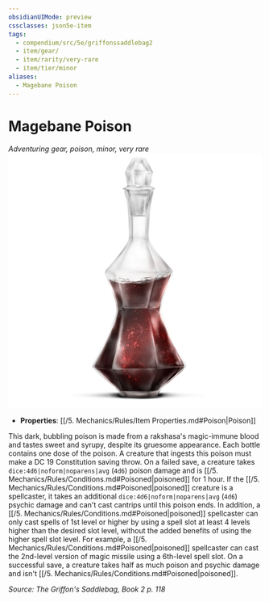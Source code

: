 ```yaml
---
obsidianUIMode: preview
cssclasses: json5e-item
tags:
  - compendium/src/5e/griffonssaddlebag2
  - item/gear/
  - item/rarity/very-rare
  - item/tier/minor
aliases:
  - Magebane Poison
---
```

# Magebane Poison
*Adventuring gear, poison, minor, very rare*  
![](https://raw.githubusercontent.com/TheGiddyLimit/homebrew-img/main/img/GriffonsSaddlebag2/Items/Magebane-Poison.webp#right)  

- **Properties**: [[/5. Mechanics/Rules/Item Properties.md#Poison\|Poison]]

This dark, bubbling poison is made from a rakshasa's magic-immune blood and tastes sweet and syrupy, despite its gruesome appearance. Each bottle contains one dose of the poison. A creature that ingests this poison must make a DC 19 Constitution saving throw. On a failed save, a creature takes `dice:4d6|noform|noparens|avg` (`4d6`) poison damage and is [[/5. Mechanics/Rules/Conditions.md#Poisoned\|poisoned]] for 1 hour. If the [[/5. Mechanics/Rules/Conditions.md#Poisoned\|poisoned]] creature is a spellcaster, it takes an additional `dice:4d6|noform|noparens|avg` (`4d6`) psychic damage and can't cast cantrips until this poison ends. In addition, a [[/5. Mechanics/Rules/Conditions.md#Poisoned\|poisoned]] spellcaster can only cast spells of 1st level or higher by using a spell slot at least 4 levels higher than the desired slot level, without the added benefits of using the higher spell slot level. For example, a [[/5. Mechanics/Rules/Conditions.md#Poisoned\|poisoned]] spellcaster can cast the 2nd-level version of magic missile using a 6th-level spell slot. On a successful save, a creature takes half as much poison and psychic damage and isn't [[/5. Mechanics/Rules/Conditions.md#Poisoned\|poisoned]].

*Source: The Griffon's Saddlebag, Book 2 p. 118*
